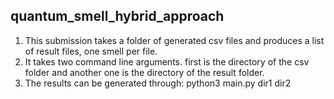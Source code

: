 ## quantum_smell_hybrid_approach


1. This submission takes a folder of generated csv files and produces a list of result files, one smell per file.
2. It takes two command line arguments. first is the directory of the csv folder and another one is the directory of the result folder.
3. The results can be generated through: python3 main.py dir1 dir2

